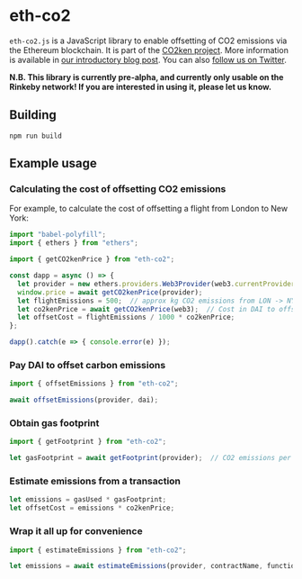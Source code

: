 # eth-co2

`eth-co2.js` is a JavaScript library to enable offsetting of CO2
emissions via the Ethereum blockchain.  It is part of the [CO2ken
project](https://co2ken.io).  More information is available in [our
introductory blog
post](https://medium.com/curve-labs/co2ken-genesis-74d7a1387ea1).  You
can also [follow us on Twitter](https://twitter.com/CO2ken_io).

**N.B. This library is currently pre-alpha, and currently only usable
on the Rinkeby network!  If you are interested in using it, please let
us know.**

## Building

    npm run build

## Example usage

### Calculating the cost of offsetting CO2 emissions

For example, to calculate the cost of offsetting a flight from London to New York:

```javascript
import "babel-polyfill";
import { ethers } from "ethers";

import { getCO2kenPrice } from "eth-co2";

const dapp = async () => {
  let provider = new ethers.providers.Web3Provider(web3.currentProvider);
  window.price = await getCO2kenPrice(provider);
  let flightEmissions = 500;  // approx kg CO2 emissions from LON -> NYC flight
  let co2kenPrice = await getCO2kenPrice(web3);  // Cost in DAI to offset 1 ton of CO2
  let offsetCost = flightEmissions / 1000 * co2kenPrice;
};

dapp().catch(e => { console.error(e) });
```


### Pay DAI to offset carbon emissions

```javascript
import { offsetEmissions } from "eth-co2";

await offsetEmissions(provider, dai);
```


### Obtain gas footprint


```javascript
import { getFootprint } from "eth-co2";

let gasFootprint = await getFootprint(provider);  // CO2 emissions per gas
```


### Estimate emissions from a transaction

```javascript
let emissions = gasUsed * gasFootprint;
let offsetCost = emissions * co2kenPrice;
```


### Wrap it all up for convenience

```javascript
import { estimateEmissions } from "eth-co2";

let emissions = await estimateEmissions(provider, contractName, functionName);
```
